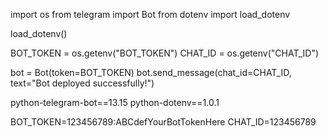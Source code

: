 import os
from telegram import Bot
from dotenv import load_dotenv

load_dotenv()

BOT_TOKEN = os.getenv("BOT_TOKEN")
CHAT_ID = os.getenv("CHAT_ID")

bot = Bot(token=BOT_TOKEN)
bot.send_message(chat_id=CHAT_ID, text="Bot deployed successfully!")

python-telegram-bot==13.15
python-dotenv==1.0.1

BOT_TOKEN=123456789:ABCdefYourBotTokenHere
CHAT_ID=123456789
